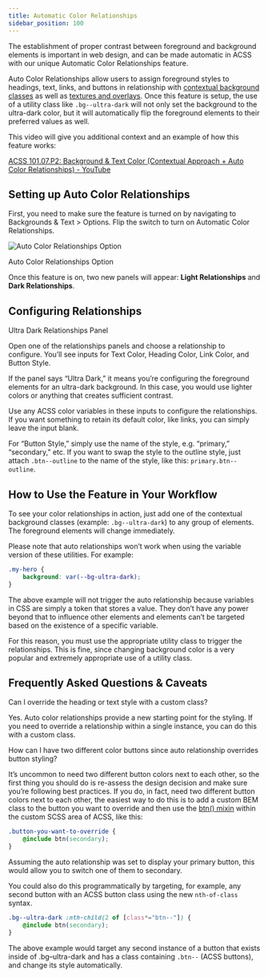 ```yaml
---
title: Automatic Color Relationships
sidebar_position: 100
---
```


The establishment of proper contrast between foreground and background elements is important in web design, and can be made automatic in ACSS with our unique Automatic Color Relationships feature.

Auto Color Relationships allow users to assign foreground styles to headings, text, links, and buttons in relationship with [contextual background classes](https://automaticcss.com/docs/background-text-assignments/) as well as [textures and overlays](https://automaticcss.com/docs/textures-overlays/). Once this feature is setup, the use of a utility class like `.bg--ultra-dark` will not only set the background to the ultra-dark color, but it will automatically flip the foreground elements to their preferred values as well.

This video will give you additional context and an example of how this feature works:

[ACSS 101.07.P2: Background & Text Color (Contextual Approach + Auto Color Relationships) - YouTube](https://www.youtube.com/watch?v=xhFOgOBV774&embeds_referring_euri=https%3A%2F%2Fautomaticcss.com%2F)

## Setting up Auto Color Relationships

First, you need to make sure the feature is turned on by navigating to Backgrounds & Text > Options. Flip the switch to turn on Automatic Color Relationships.

![Auto Color Relationships Option](https://automaticcss.com/wp-content/uploads/CleanShot-2024-10-28-at-07.58.29@2x-1024x1024.jpg)

Auto Color Relationships Option

Once this feature is on, two new panels will appear: **Light Relationships** and **Dark Relationships**.

## Configuring Relationships

Ultra Dark Relationships Panel

Open one of the relationships panels and choose a relationship to configure. You’ll see inputs for Text Color, Heading Color, Link Color, and Button Style.

If the panel says “Ultra Dark,” it means you’re configuring the foreground elements for an ultra-dark background. In this case, you would use lighter colors or anything that creates sufficient contrast.

Use any ACSS color variables in these inputs to configure the relationships. If you want something to retain its default color, like links, you can simply leave the input blank.

For “Button Style,” simply use the name of the style, e.g. “primary,” “secondary,” etc. If you want to swap the style to the outline style, just attach `.btn--outline` to the name of the style, like this: `primary.btn--outline`.

## How to Use the Feature in Your Workflow

To see your color relationships in action, just add one of the contextual background classes (example: `.bg--ultra-dark`) to any group of elements. The foreground elements will change immediately.

Please note that auto relationships won’t work when using the variable version of these utilities. For example:

```CSS
.my-hero {
    background: var(--bg-ultra-dark);
}
```

The above example will not trigger the auto relationship because variables in CSS are simply a token that stores a value. They don’t have any power beyond that to influence other elements and elements can’t be targeted based on the existence of a specific variable.

For this reason, you must use the appropriate utility class to trigger the relationships. This is fine, since changing background color is a very popular and extremely appropriate use of a utility class.

## Frequently Asked Questions & Caveats

Can I override the heading or text style with a custom class?

Yes. Auto color relationships provide a new starting point for the styling. If you need to override a relationship within a single instance, you can do this with a custom class.

How can I have two different color buttons since auto relationship overrides button styling?

It’s uncommon to need two different button colors next to each other, so the first thing you should do is re-assess the design decision and make sure you’re following best practices. If you do, in fact, need two different button colors next to each other, the easiest way to do this is to add a custom BEM class to the button you want to override and then use the [btn() mixin](https://automaticcss.com/docs/button-mixins/) within the custom SCSS area of ACSS, like this:

```CSS
.button-you-want-to-override {
    @include btn(secondary);
}
```

Assuming the auto relationship was set to display your primary button, this would allow you to switch one of them to secondary.

You could also do this programmatically by targeting, for example, any second button with an ACSS button class using the new `nth-of-class` syntax.

```CSS
.bg--ultra-dark :nth-child(2 of [class*="btn--"]) {
    @include btn(secondary);
}
```

The above example would target any second instance of a button that exists inside of .bg–ultra-dark and has a class containing `.btn--` (ACSS buttons), and change its style automatically.
